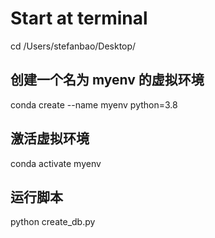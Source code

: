 # Start at terminal 
cd /Users/stefanbao/Desktop/

## 创建一个名为 myenv 的虚拟环境
conda create --name myenv python=3.8

## 激活虚拟环境
conda activate myenv

## 运行脚本
python create_db.py
